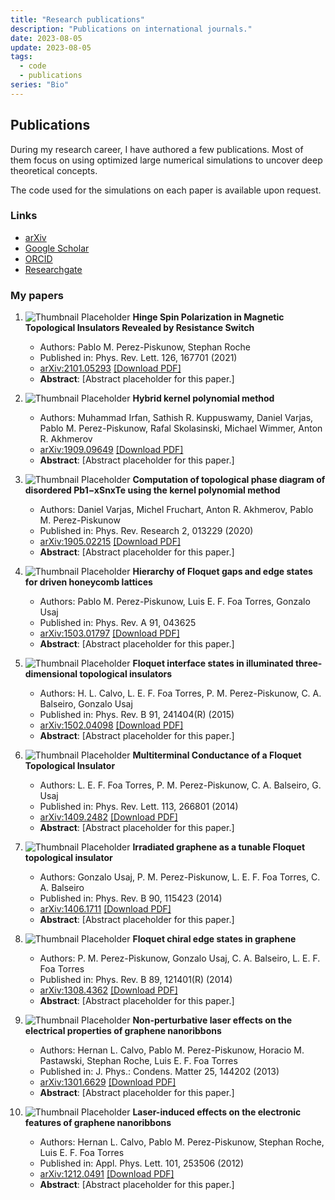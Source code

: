 ```yaml
---
title: "Research publications"
description: "Publications on international journals."
date: 2023-08-05
update: 2023-08-05
tags:
  - code
  - publications
series: "Bio"
---
```



## Publications
During my research career, I have authored a few publications. Most of them focus on using optimized large numerical simulations to uncover deep theoretical concepts.

The code used for the simulations on each paper is available upon request.


### Links
* [arXiv](https://arxiv.org/search/?query=Perez-Piskunow%2C+P&searchtype=author&abstracts=show&order=-announced_date_first&size=50)
* [Google Scholar](https://scholar.google.com/citations?user=NUSALlQAAAAJ&hl=en)
* [ORCID](http://orcid.org/0000-0002-5607-2076)
* [Researchgate](https://www.researchgate.net/profile/Pablo_Perez-Piskunow)


### My papers

1. ![Thumbnail Placeholder](path_to_thumbnail_1.jpg)
   **Hinge Spin Polarization in Magnetic Topological Insulators Revealed by Resistance Switch**
   - Authors: Pablo M. Perez-Piskunow, Stephan Roche
   - Published in: Phys. Rev. Lett. 126, 167701 (2021)
   - [arXiv:2101.05293](https://arxiv.org/abs/2101.05293) [[Download PDF]](/pdfs/hinge_spin_polarization.pdf)
   - **Abstract**: [Abstract placeholder for this paper.]

2. ![Thumbnail Placeholder](path_to_thumbnail_2.jpg)
   **Hybrid kernel polynomial method**
   - Authors: Muhammad Irfan, Sathish R. Kuppuswamy, Daniel Varjas, Pablo M. Perez-Piskunow, Rafal Skolasinski, Michael Wimmer, Anton R. Akhmerov
   - [arXiv:1909.09649](https://arxiv.org/abs/1909.09649) [[Download PDF]](/pdfs/hybrid_kernel_polynomial_method.pdf)
   - **Abstract**: [Abstract placeholder for this paper.]

3. ![Thumbnail Placeholder](path_to_thumbnail_3.jpg)
   **Computation of topological phase diagram of disordered Pb1−xSnxTe using the kernel polynomial method**
   - Authors: Daniel Varjas, Michel Fruchart, Anton R. Akhmerov, Pablo M. Perez-Piskunow
   - Published in: Phys. Rev. Research 2, 013229 (2020)
   - [arXiv:1905.02215](https://arxiv.org/abs/1905.02215) [[Download PDF]](/pdfs/computation_topological_phase.pdf)
   - **Abstract**: [Abstract placeholder for this paper.]

4. ![Thumbnail Placeholder](path_to_thumbnail_4.jpg)
   **Hierarchy of Floquet gaps and edge states for driven honeycomb lattices**
   - Authors: Pablo M. Perez-Piskunow, Luis E. F. Foa Torres, Gonzalo Usaj
   - Published in: Phys. Rev. A 91, 043625
   - [arXiv:1503.01797](https://arxiv.org/abs/1503.01797) [[Download PDF]](/pdfs/hierarchy_floquet_gaps.pdf)
   - **Abstract**: [Abstract placeholder for this paper.]

5. ![Thumbnail Placeholder](path_to_thumbnail_5.jpg)
   **Floquet interface states in illuminated three-dimensional topological insulators**
   - Authors: H. L. Calvo, L. E. F. Foa Torres, P. M. Perez-Piskunow, C. A. Balseiro, Gonzalo Usaj
   - Published in: Phys. Rev. B 91, 241404(R) (2015)
   - [arXiv:1502.04098](https://arxiv.org/abs/1502.04098) [[Download PDF]](/pdfs/floquet_interface_states.pdf)
   - **Abstract**: [Abstract placeholder for this paper.]

6. ![Thumbnail Placeholder](path_to_thumbnail_6.jpg)
   **Multiterminal Conductance of a Floquet Topological Insulator**
   - Authors: L. E. F. Foa Torres, P. M. Perez-Piskunow, C. A. Balseiro, G. Usaj
   - Published in: Phys. Rev. Lett. 113, 266801 (2014)
   - [arXiv:1409.2482](https://arxiv.org/abs/1409.2482) [[Download PDF]](/pdfs/multiterminal_conductance.pdf)
   - **Abstract**: [Abstract placeholder for this paper.]

7. ![Thumbnail Placeholder](path_to_thumbnail_7.jpg)
   **Irradiated graphene as a tunable Floquet topological insulator**
   - Authors: Gonzalo Usaj, P. M. Perez-Piskunow, L. E. F. Foa Torres, C. A. Balseiro
   - Published in: Phys. Rev. B 90, 115423 (2014)
   - [arXiv:1406.1711](https://arxiv.org/abs/1406.1711) [[Download PDF]](/pdfs/irradiated_graphene.pdf)
   - **Abstract**: [Abstract placeholder for this paper.]

8. ![Thumbnail Placeholder](path_to_thumbnail_8.jpg)
   **Floquet chiral edge states in graphene**
   - Authors: P. M. Perez-Piskunow, Gonzalo Usaj, C. A. Balseiro, L. E. F. Foa Torres
   - Published in: Phys. Rev. B 89, 121401(R) (2014)
   - [arXiv:1308.4362](https://arxiv.org/abs/1308.4362) [[Download PDF]](/pdfs/floquet_chiral_edge.pdf)
   - **Abstract**: [Abstract placeholder for this paper.]

9. ![Thumbnail Placeholder](path_to_thumbnail_9.jpg)
   **Non-perturbative laser effects on the electrical properties of graphene nanoribbons**
   - Authors: Hernan L. Calvo, Pablo M. Perez-Piskunow, Horacio M. Pastawski, Stephan Roche, Luis E. F. Foa Torres
   - Published in: J. Phys.: Condens. Matter 25, 144202 (2013)
   - [arXiv:1301.6629](https://arxiv.org/abs/1301.6629) [[Download PDF]](/pdfs/non_perturbative_laser_effects.pdf)
   - **Abstract**: [Abstract placeholder for this paper.]

10. ![Thumbnail Placeholder](path_to_thumbnail_10.jpg)
    **Laser-induced effects on the electronic features of graphene nanoribbons**
    - Authors: Hernan L. Calvo, Pablo M. Perez-Piskunow, Stephan Roche, Luis E. F. Foa Torres
    - Published in: Appl. Phys. Lett. 101, 253506 (2012)
    - [arXiv:1212.0491](https://arxiv.org/abs/1212.0491) [[Download PDF]](/pdfs/laser_induced_effects.pdf)
    - **Abstract**: [Abstract placeholder for this paper.]
